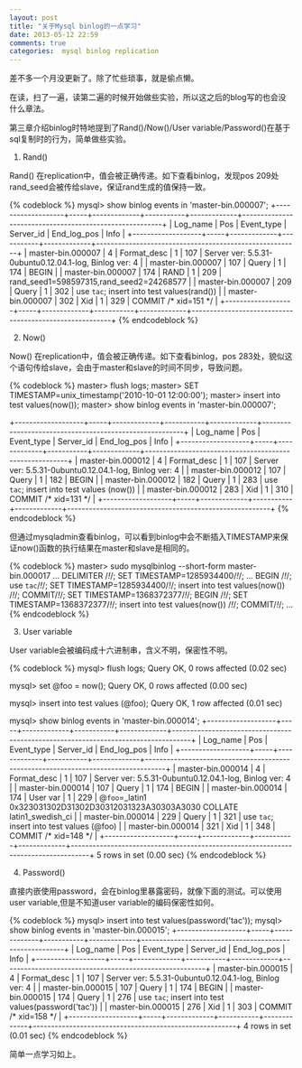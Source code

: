 ```yaml
---
layout: post
title: "关于Mysql binlog的一点学习"
date: 2013-05-12 22:59
comments: true
categories:  mysql binlog replication
---
```

差不多一个月没更新了。除了忙些琐事，就是偷点懒。

在读<Mysql High Availability>，扫了一遍，读第二遍的时候开始做些实验，所以这之后的blog写的也会没什么章法。

<Mysql High Availability>第三章介绍binlog时特地提到了Rand()/Now()/User variable/Password()在基于sql复制时的行为，简单做些实验。

1. Rand()

Rand() 在replication中，值会被正确传递。如下查看binlog，发现pos 209处rand_seed会被传给slave，保证rand生成的值保持一致。

{% codeblock %}
mysql> show binlog events in 'master-bin.000007';
+-------------------+-----+-------------+-----------+-------------+--------------------------------------------------------+
| Log_name          | Pos | Event_type  | Server_id | End_log_pos | Info                                                   |
+-------------------+-----+-------------+-----------+-------------+--------------------------------------------------------+
| master-bin.000007 |   4 | Format_desc |         1 |         107 | Server ver: 5.5.31-0ubuntu0.12.04.1-log, Binlog ver: 4 |
| master-bin.000007 | 107 | Query       |         1 |         174 | BEGIN                                                  |
| master-bin.000007 | 174 | RAND        |         1 |         209 | rand_seed1=598597315,rand_seed2=24268577               |
| master-bin.000007 | 209 | Query       |         1 |         302 | use `tac`; insert into test values(rand())             |
| master-bin.000007 | 302 | Xid         |         1 |         329 | COMMIT /* xid=151 */                                   |
+-------------------+-----+-------------+-----------+-------------+--------------------------------------------------------+
{% endcodeblock %}

2. Now()

Now() 在replication中，值会被正确传递。如下查看binlog，pos 283处，貌似这个语句传给slave，会由于master和slave的时间不同步，导致问题。

{% codeblock %}
     master> flush logs;
     master> SET TIMESTAMP=unix_timestamp('2010-10-01 12:00:00');
     master> insert into test values(now());
     master> show binlog events in 'master-bin.000007';

+-------------------+-----+-------------+-----------+-------------+--------------------------------------------------------+
| Log_name          | Pos | Event_type  | Server_id | End_log_pos | Info                                                   |
+-------------------+-----+-------------+-----------+-------------+--------------------------------------------------------+
| master-bin.000012 |   4 | Format_desc |         1 |         107 | Server ver: 5.5.31-0ubuntu0.12.04.1-log, Binlog ver: 4 |
| master-bin.000012 | 107 | Query       |         1 |         182 | BEGIN                                                  |
| master-bin.000012 | 182 | Query       |         1 |         283 | use `tac`; insert into test values (now())             |
| master-bin.000012 | 283 | Xid         |         1 |         310 | COMMIT /* xid=131 */                                   |
+-------------------+-----+-------------+-----------+-------------+--------------------------------------------------------+
{% endcodeblock %}

但通过mysqladmin查看binlog，可以看到binlog中会不断插入TIMESTAMP来保证now()函数的执行结果在master和slave是相同的。

{% codeblock %}
master> sudo mysqlbinlog --short-form master-bin.000017
... 
DELIMITER /*!*/;
SET TIMESTAMP=1285934400/*!*/;
...
BEGIN
/*!*/;
use `tac`/*!*/;
SET TIMESTAMP=1285934400/*!*/;
insert into test values(now())
/*!*/;
COMMIT/*!*/;
SET TIMESTAMP=1368372377/*!*/;
BEGIN
/*!*/;
SET TIMESTAMP=1368372377/*!*/;
insert into test values(now())
/*!*/;
COMMIT/*!*/;
...
{% endcodeblock %}

3. User variable

User variable会被编码成十六进制串，含义不明，保密性不明。

{% codeblock %}
mysql> flush logs;
Query OK, 0 rows affected (0.02 sec)

mysql> set @foo = now();
Query OK, 0 rows affected (0.00 sec)

mysql> insert into test values (@foo);
Query OK, 1 row affected (0.01 sec)

mysql> show binlog events in 'master-bin.000014';
+-------------------+-----+-------------+-----------+-------------+-----------------------------------------------------------------------------------+
| Log_name          | Pos | Event_type  | Server_id | End_log_pos | Info                                                                              |
+-------------------+-----+-------------+-----------+-------------+-----------------------------------------------------------------------------------+
| master-bin.000014 |   4 | Format_desc |         1 |         107 | Server ver: 5.5.31-0ubuntu0.12.04.1-log, Binlog ver: 4                            |
| master-bin.000014 | 107 | Query       |         1 |         174 | BEGIN                                                                             |
| master-bin.000014 | 174 | User var    |         1 |         229 | @`foo`=_latin1 0x323031302D31302D30312031323A30303A3030 COLLATE latin1_swedish_ci |
| master-bin.000014 | 229 | Query       |         1 |         321 | use `tac`; insert into test values (@foo)                                         |
| master-bin.000014 | 321 | Xid         |         1 |         348 | COMMIT /* xid=148 */                                                              |
+-------------------+-----+-------------+-----------+-------------+-----------------------------------------------------------------------------------+
5 rows in set (0.00 sec)
{% endcodeblock %}

4. Password()

直接内嵌使用password，会在binlog里暴露密码，就像下面的测试。可以使用user variable,但是不知道user variable的编码保密性如何。

{% codeblock %}
mysql> insert into test values(password('tac'));
mysql> show binlog events in 'master-bin.000015';
+-------------------+-----+-------------+-----------+-------------+--------------------------------------------------------+
| Log_name          | Pos | Event_type  | Server_id | End_log_pos | Info                                                   |
+-------------------+-----+-------------+-----------+-------------+--------------------------------------------------------+
| master-bin.000015 |   4 | Format_desc |         1 |         107 | Server ver: 5.5.31-0ubuntu0.12.04.1-log, Binlog ver: 4 |
| master-bin.000015 | 107 | Query       |         1 |         174 | BEGIN                                                  |
| master-bin.000015 | 174 | Query       |         1 |         276 | use `tac`; insert into test values(password('tac'))    |
| master-bin.000015 | 276 | Xid         |         1 |         303 | COMMIT /* xid=158 */                                   |
+-------------------+-----+-------------+-----------+-------------+--------------------------------------------------------+
4 rows in set (0.01 sec)
{% endcodeblock %}

简单一点学习如上。